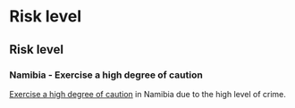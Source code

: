 # Risk level

## Risk level

### Namibia - Exercise a high degree of caution

[Exercise a high degree of caution](#levels "Risk Levels") in Namibia due to the high level of crime.
